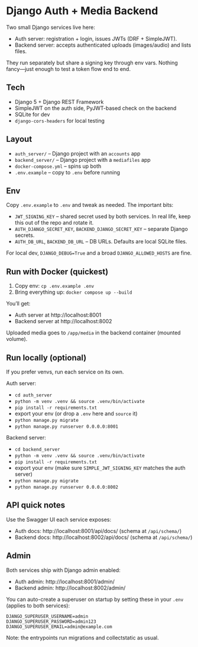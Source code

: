 # Django Auth + Media Backend

Two small Django services live here:
- Auth server: registration + login, issues JWTs (DRF + SimpleJWT).
- Backend server: accepts authenticated uploads (images/audio) and lists files.

They run separately but share a signing key through env vars. Nothing fancy—just enough to test a token flow end to end.

## Tech
- Django 5 + Django REST Framework
- SimpleJWT on the auth side, PyJWT-based check on the backend
- SQLite for dev
- `django-cors-headers` for local testing

## Layout
- `auth_server/` – Django project with an `accounts` app
- `backend_server/` – Django project with a `mediafiles` app
- `docker-compose.yml` – spins up both
- `.env.example` – copy to `.env` before running

## Env
Copy `.env.example` to `.env` and tweak as needed. The important bits:
- `JWT_SIGNING_KEY` – shared secret used by both services. In real life, keep this out of the repo and rotate it.
- `AUTH_DJANGO_SECRET_KEY`, `BACKEND_DJANGO_SECRET_KEY` – separate Django secrets.
- `AUTH_DB_URL`, `BACKEND_DB_URL` – DB URLs. Defaults are local SQLite files.

For local dev, `DJANGO_DEBUG=True` and a broad `DJANGO_ALLOWED_HOSTS` are fine.

## Run with Docker (quickest)
1) Copy env: `cp .env.example .env`
2) Bring everything up: `docker compose up --build`

You’ll get:
- Auth server at http://localhost:8001
- Backend server at http://localhost:8002

Uploaded media goes to `/app/media` in the backend container (mounted volume).

## Run locally (optional)
If you prefer venvs, run each service on its own.

Auth server:
- `cd auth_server`
- `python -m venv .venv && source .venv/bin/activate`
- `pip install -r requirements.txt`
- export your env (or drop a `.env` here and `source` it)
- `python manage.py migrate`
- `python manage.py runserver 0.0.0.0:8001`

Backend server:
- `cd backend_server`
- `python -m venv .venv && source .venv/bin/activate`
- `pip install -r requirements.txt`
- export your env (make sure `SIMPLE_JWT_SIGNING_KEY` matches the auth server)
- `python manage.py migrate`
- `python manage.py runserver 0.0.0.0:8002`

## API quick notes
Use the Swagger UI each service exposes:

- Auth docs: http://localhost:8001/api/docs/ (schema at `/api/schema/`)
- Backend docs: http://localhost:8002/api/docs/ (schema at `/api/schema/`)


## Admin

Both services ship with Django admin enabled:
- Auth admin: http://localhost:8001/admin/
- Backend admin: http://localhost:8002/admin/

You can auto-create a superuser on startup by setting these in your `.env` (applies to both services):
```
DJANGO_SUPERUSER_USERNAME=admin
DJANGO_SUPERUSER_PASSWORD=admin123
DJANGO_SUPERUSER_EMAIL=admin@example.com
```

Note: the entrypoints run migrations and collectstatic as usual.
